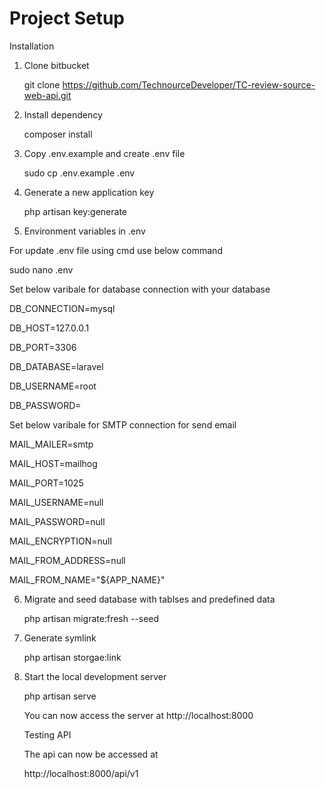 # Project Setup

Installation

1) Clone bitbucket

    git clone https://github.com/TechnourceDeveloper/TC-review-source-web-api.git
	
2) Install dependency

   composer install

3) Copy .env.example and create .env file
 
   sudo cp .env.example .env
   
4) Generate a new application key

   php artisan key:generate

   
   
5) Environment variables in .env

  For update .env file using cmd use below command 
  
  sudo nano .env

  Set below varibale for database connection with your database
  
  DB_CONNECTION=mysql
  
  DB_HOST=127.0.0.1
  
  DB_PORT=3306
  
  DB_DATABASE=laravel
  
  DB_USERNAME=root
  
  DB_PASSWORD=
  

  Set below varibale for SMTP connection for send email
  
  MAIL_MAILER=smtp
  
  MAIL_HOST=mailhog
  
  MAIL_PORT=1025
  
  MAIL_USERNAME=null
  
  MAIL_PASSWORD=null
  
  MAIL_ENCRYPTION=null
  
  MAIL_FROM_ADDRESS=null
  
  MAIL_FROM_NAME="${APP_NAME}"
  
6) Migrate and seed database with tablses and predefined data

   php artisan migrate:fresh --seed
   
7) Generate symlink
 
   php artisan storgae:link
   
8) Start the local development server

   php artisan serve   
   
   You can now access the server at http://localhost:8000

   Testing API
   
    The api can now be accessed at
    
    http://localhost:8000/api/v1
    
  


